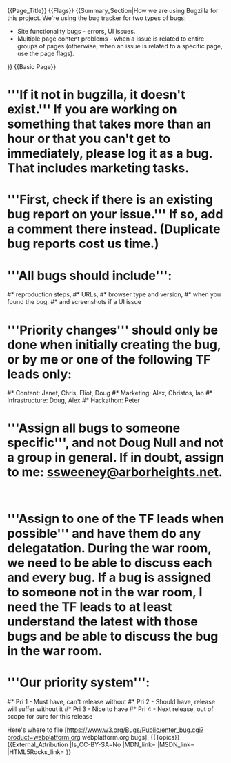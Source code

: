{{Page_Title}}
{{Flags}}
{{Summary_Section|How we are using Bugzilla for this project.  We're using the bug tracker for two types of bugs:
* Site functionality bugs - errors, UI issues.
* Multiple page content problems - when a issue is related to entire groups of pages (otherwise, when an issue is related to a specific page, use the page flags).

}}
{{Basic Page}}
# '''If it not in bugzilla, it doesn't exist.'''  If you are working on something that takes more than an hour or that you can't get to immediately, please log it as a bug.  That includes marketing tasks.
# '''First, check if there is an existing bug report on your issue.''' If so, add a comment there instead. (Duplicate bug reports cost us time.) 
# '''All bugs should include''': 
#* reproduction steps, 
#* URLs, 
#* browser type and version, 
#* when you found the bug, 
#* and screenshots if a UI issue
# '''Priority changes''' should only be done when initially creating the bug, or by me or one of the following TF leads only:
#* Content: Janet, Chris, Eliot, Doug
#* Marketing: Alex, Christos, Ian
#* Infrastructure: Doug, Alex
#* Hackathon: Peter
# '''Assign all bugs to someone specific''', and not Doug Null and not a group in general.  If in doubt, assign to me: ssweeney@arborheights.net.<br /><br />
# '''Assign to one of the TF leads when possible''' and have them do any delegatation.  During the war room, we need to be able to discuss each and every bug.  If a bug is assigned to someone not in the war room, I need the TF leads to at least understand the latest with those bugs and be able to discuss the bug in the war room.
# '''Our priority system''': 
#* Pri 1 - Must have, can't release without
#* Pri 2 - Should have, release will suffer without it
#* Pri 3 - Nice to have
#* Pri 4 - Next release, out of scope for sure for this release



Here's where to file [https://www.w3.org/Bugs/Public/enter_bug.cgi?product=webplatform.org webplatform.org bugs].
{{Topics}}
{{External_Attribution
|Is_CC-BY-SA=No
|MDN_link=
|MSDN_link=
|HTML5Rocks_link=
}}